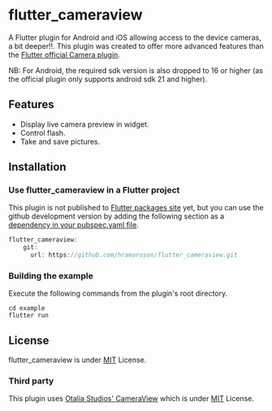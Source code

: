 # flutter_cameraview
A Flutter plugin for Android and iOS allowing access to the device cameras, a bit deeper!!. This plugin was created to offer more advanced features than the <a href="https://pub.dartlang.org/packages/camera">Flutter official Camera plugin</a>. 

NB: For Android, the required sdk version is also dropped to 16 or higher (as the official plugin only supports android sdk 21 and higher).

## Features
* Display live camera preview in widget.
* Control flash.
* Take and save pictures.

## Installation
### Use flutter_cameraview in a Flutter project
This plugin is not published to [Flutter packages site](https://pub.dartlang.org/flutter) yet, but you can use the github development version by adding the following section as a [dependency in your pubspec.yaml file](https://flutter.io/using-packages/).
```dart
flutter_cameraview: 
    git:
      url: https://github.com/hramaroson/flutter_cameraview.git
```
### Building the example
Execute the following commands from the plugin's root directory.
```console
cd example
flutter run
```
## License
flutter_cameraview is under [MIT](https://github.com/hramaroson/flutter_cameraview/blob/master/LICENSE) License. 
### Third party
This plugin uses [Otalia Studios' CameraView](https://github.com/natario1/CameraView) which is under [MIT](https://github.com/natario1/CameraView/blob/master/LICENSE) License.

